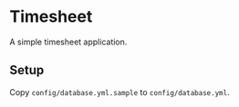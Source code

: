 # Timesheet

A simple timesheet application.

## Setup

Copy `config/database.yml.sample` to `config/database.yml`.

